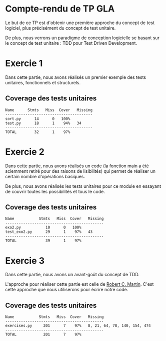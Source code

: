 # Compte-rendu de TP GLA
Le but de ce TP est d'obtenir une première approche du concept de test logiciel, plus précisément du concept de test unitaire.

De plus, nous verrons un paradigme de conception logicielle se basant sur le concept de test unitaire : TDD pour Test Driven Development.

# Exercie 1
Dans cette partie, nous avons réalisés un premier exemple des tests unitaires, fonctionnels et structurels.
## Coverage des tests unitaires
```
Name      Stmts   Miss  Cover   Missing
---------------------------------------
sort.py      14      0   100%
test.py      18      1    94%   34
---------------------------------------
TOTAL        32      1    97%
```

# Exercie 2
Dans cette partie, nous avons réalisés un code (la fonction main a été sciemment retiré pour des raisons de lisibilités) qui permet de réaliser un certain nombre d'opérations basiques.

De plus, nous avons réalisés les tests unitaires pour ce module en essayant de couvrir toutes les possibilités et tous le code.
## Coverage des tests unitaires
```
Name           Stmts   Miss  Cover   Missing
--------------------------------------------
exo2.py           10      0   100%
test_exo2.py      29      1    97%   43
--------------------------------------------
TOTAL             39      1    97%
```

# Exercie 3
Dans cette partie, nous avons un avant-goût du concept de TDD.

L'approche pour réaliser cette partie est celle de [Robert C. Martin](http://butunclebob.com/ArticleS.UncleBob.TheThreeRulesOfTdd). C'est cette approche que nous utiliserons pour écrire notre code.
## Coverage des tests unitaires
```
Name           Stmts   Miss  Cover   Missing
--------------------------------------------
exercises.py     201      7    97%   8, 21, 64, 78, 140, 154, 474
--------------------------------------------
TOTAL            201      7    97%
```
